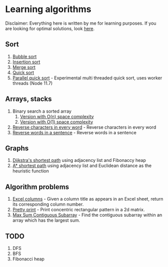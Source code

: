 Learning algorithms
===================

Disclaimer: Everything here is written by me for learning purposes. 
If you are looking for optimal solutions, 
look [here](https://github.com/trekhleb/javascript-algorithms).


Sort
----
1. [Bubble sort](./sort/bubbleSort.js)
1. [Insertion sort](./sort/insertionSort.js)
1. [Merge sort](./sort/mergeSort.js)
1. [Quick sort](./sort/quickSort.js)
1. [Parallel quick sort](sort/quickSortParallel/) - Experimental multi threaded quick sort, uses worker threads (Node 11.7)

Arrays, stacks
--------------
1. Binary search a sorted array
    1. [Version with O(n) space complexity](./arrays/binarySearch)
    1. [Version with O(1) space complexity](./arrays/binarySearchPointer)
1. [Reverse characters in every word](./arrays/reverseCharacters) - Reverse characters in every word
1. [Reverse words in a sentence](./arrays/reverseWords) - Reverse words in a sentence

Graphs
------
1. [Dijkstra's shortest path](./graph/dijkstra) using adjacency list and Fibonaccy heap
1. [A* shortest path](./graph/aStar) using adjacency list and Euclidean distance as the heuristic function

Algorithm problems
------------------
1. [Excel columns](problems/excel) - Given a column title as appears in an Excel sheet, return its corresponding column number.
1. [Pretty print](problems/prettyPrint) - Print concentric rectangular pattern in a 2d matrix.
1. [Max Sum Contiguous Subarray](problems/maxSumSubarray) - Find the contiguous subarray within an array which has the largest sum.

TODO
----
1. DFS
1. BFS
1. Fibonacci heap